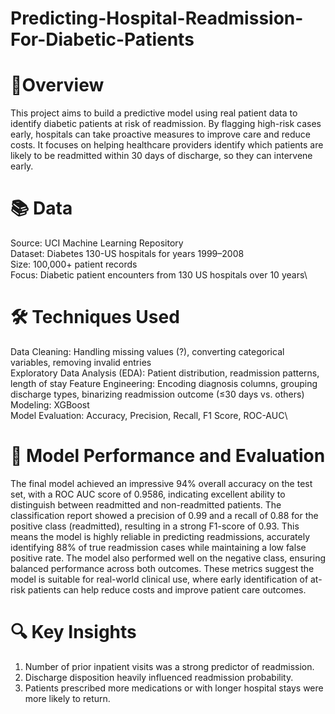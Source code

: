 # Predicting-Hospital-Readmission-For-Diabetic-Patients
# 📌Overview
This project aims to build a predictive model using real patient data to identify diabetic patients at risk of readmission. By flagging high-risk cases early, hospitals can take proactive measures to improve care and reduce costs. It focuses on helping healthcare providers identify which patients are likely to be readmitted within 30 days of discharge, so they can intervene early.

# 📚 Data
Source: UCI Machine Learning Repository\
Dataset: Diabetes 130-US hospitals for years 1999–2008\
Size: 100,000+ patient records\
Focus: Diabetic patient encounters from 130 US hospitals over 10 years\

# 🛠️ Techniques Used
Data Cleaning: Handling missing values (?), converting categorical variables, removing invalid entries\
Exploratory Data Analysis (EDA): Patient distribution, readmission patterns, length of stay
Feature Engineering: Encoding diagnosis columns, grouping discharge types, binarizing readmission outcome (≤30 days vs. others)\
Modeling: XGBoost\
Model Evaluation: Accuracy, Precision, Recall, F1 Score, ROC-AUC\

# 🤖 Model Performance and Evaluation
The final model achieved an impressive 94% overall accuracy on the test set, with a ROC AUC score of 0.9586, indicating excellent ability to distinguish between readmitted and non-readmitted patients. The classification report showed a precision of 0.99 and a recall of 0.88 for the positive class (readmitted), resulting in a strong F1-score of 0.93. This means the model is highly reliable in predicting readmissions, accurately identifying 88% of true readmission cases while maintaining a low false positive rate. The model also performed well on the negative class, ensuring balanced performance across both outcomes. These metrics suggest the model is suitable for real-world clinical use, where early identification of at-risk patients can help reduce costs and improve patient care outcomes.

# 🔍 Key Insights
1. Number of prior inpatient visits was a strong predictor of readmission.
2. Discharge disposition heavily influenced readmission probability.
3. Patients prescribed more medications or with longer hospital stays were more likely to return.
